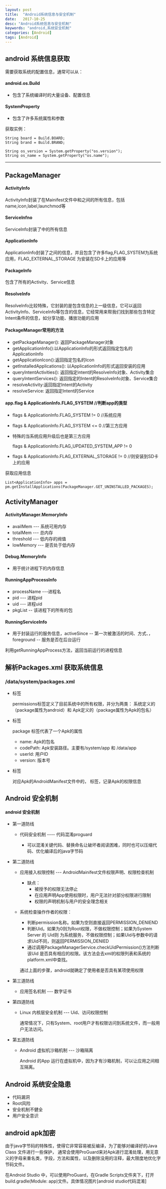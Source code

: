 ```yaml
---
layout: post
title:  "Android系统信息与安全机制"
date:   2017-10-25
desc: "Android系统信息与安全机制"
keywords: "android,系统安全机制"
categories: [Android]
tags: [Android]
---
```



## android 系统信息获取

需要获取系统的配置信息，通常可以从：

#### android.os.Build
    
* 包含了系统编译时的大量设备、配置信息 

#### SystemProperty

* 包含了许多系统属性和参数 

获取实例：

    String board = Build.BOARD;
    String brand = Build.BRAND;

    String os_version = System.getProperty("os.version");
    String os_name = System.getProperty("os.name");
---
## PackageManager

#### ActivityInfo

ActivityInfo封装了在Mainifest文件中<activity></activity>和<receiver></receiver>之间的所有信息，包括name,icon,label,launchmod等

#### ServiceInfno

ServiceInfo封装了<service></service>中的所有信息
    
#### ApplicationInfo

ApplicationInfo封装了<application></aplication>之间的信息，并且包含了许多flag,FLAG_SYSTEM为系统应用，FLAG_EXTERNAL_STORAGE 为安装在SD卡上的应用等

#### PackageInfo

包含了所有的Activity、Service信息
    
#### ResolveInfo

ResolveInfo比较特殊，它封装的是包含<intent>信息的上一级信息，它可以返回ActivityInfo、ServiceInfo等包含<intent>的信息，它经常用来帮我们找到那些包含特定Intent条件的信息，如分享功能、播放功能的应用
    
#### PackageManager常用的方法
    
* getPackageManager(): 返回PackageManager对象
* getApplicationInfo():以ApplicationInfo的形式返回指定包名的ApplicationInfo
* getApplicationIcon():返回指定包名的Icon
* getInstalledApplications(): 以ApplicationInfo的形式返回安装的应用
* queryIntentActivities(): 返回指定intent的ResolveInfo对象、Activity集合
* queryIntentServices(): 返回指定的Intent的ResolveInfo对象、Service集合
* resolveActivity:返回指定Intent的Activity
* resolveService: 返回指定Intent的Service

#### app.flag & ApplicationInfo.FLAG_SYSTEM //判断app的类型

* flags & ApplicationInfo.FLAG_SYSTEM != 0 //系统应用
* flags & ApplicationInfo.FLAG_SYSTEM <= 0 //第三方应用
　
* 特殊的当系统应用升级后也是第三方应用

    flags & ApplicationInfo.FLAG_UPDATED_SYSTEM_APP != 0

*  flags & ApplicationInfo.FLAG_EXTERNAL_STORAGE != 0 //则安装到SD卡上的应用


获取应用信息

    List<ApplicationInfo> apps = pm.getInstallApplications(PackageManager.GET_UNINSTALLED_PACKAGES);

## ActivityManager

#### ActivityManager.MemoryInfo
    
* availMem --- 系统可用内存
* totalMem --- 总内存
* threshold --- 低内存的阀值
* lowMemory --- 是否处于低内存

#### Debug.MemoryInfo 

* 用于统计进程下的内存信息

#### RunningAppProcessInfo

* processName ---进程名
* pid --- 进程pid
* uid --- 进程uid
* pkgList -- 该进程下的所有的包

#### RunningServiceInfo

* 用于封装运行的服务信息，activeSince -- 第一次被激活的时间、方式、，foreground -- 服务是否在后台运行
    
利用getRunningAppProcess方法，返回当前运行的进程信息

## 解析Packages.xml 获取系统信息

 ### /data/system/packages.xml
 
 * <permissions> 标签
 
    permissions标签定义了目前系统中的所有权限，并分为两类： 系统定义的（package属性为android）和 Apk定义的（package属性为Apk的包名）

* <package>标签

    package 标签代表了一个Apk的属性
    
    * name: Apk的包名
    * codePath: Apk安装路径。主要有/system/app 和 /data/app
    * userId: 用户ID
    * version: 版本号

* <perms> 标签

    对应Apk的AndroidManifest文件中的，<uses-permission> 标签，记录Apk的权限信息
    
## Android 安全机制

#### android 安全机制

* 第一道防线
    
    * 代码安全机制 ---- 代码混淆proguard 
        
        * 可以混淆关键代码、替换命名让破坏者阅读困难，同时也可以压缩代码、优化编译后的java字节码

* 第二道防线

    * 应用接入权限控制 --- AndroidMainifest文件权限声明、权限检查机制
    
        * 缺点： 
             * 被授予的权限无法停止
             * 在应用声明App使用权限时，用户无法针对部分权限进行限制
             * 权限的声明机制与用户的安全理念相关
             
    * 系统检查操作作者的权限：
    
        * 判断permission名称。如果为空则直接返回PERMISSION_DENIEND
        * 判断Uid。如果为0则为Root权限，不做权限控制；如果为System Server 的 Uid则 为系统服务，不做权限控制；如果Uid与参数中的请求Uid不同，则返回PERMISSION_DENIED
        * 通过调用PackageManagerService.checkUidPermission()方法判断该Uid 是否具有相应的权限。该方法会去xml的权限列表和系统的platform.xml中查找。
        
        通过上面的步骤，android就确定了使用者是否具有某项使用权限
        
* 第三道防线

    * 应用签名机制 --- 数字证书
    
* 第四道防线

    * Linux 内核层安全机制 --- Uid、访问权限控制
    
        通常情况下，只有System、root用户才有权限访问到系统文件，而一般用户无法访问。
        
* 第五道防线

    * Android 虚拟机沙箱机制 --- 沙箱隔离
    
        Android 的App 运行在虚拟机中，因为才有沙箱机制，可以让应用之间相互隔离。

## Android 系统安全隐患

* 代码漏洞
* Root风险
* 安全机制不健全
* 用户安全意识

## android apk加密

由于java字节码的特殊性，使得它非常容易被反编译，为了能够对编译好的Java Class 文件进行一些保护， 通常会使用ProGuard来对Apk进行混淆处理，用无意义的字母来重名类，字段，方法和属性，以及删除没用的注释，最大限度地优化字节码文件。

在Android Studio 中，可以使用ProGuard，在Gradle Scripts文件夹下，打开 build.gradle(Module: app)文件。具体情况图片[android studio代码混淆]